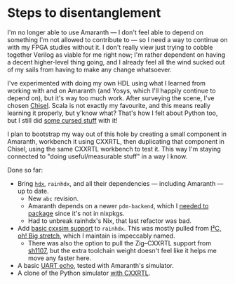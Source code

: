 # Steps to disentanglement

I'm no longer able to use Amaranth — I don't feel able to depend on something
I'm not allowed to contribute to — so I need a way to continue on with my FPGA
studies without it. I don't really view just trying to cobble together Verilog
as viable for me right now; I'm rather dependent on having a decent higher-level
thing going, and I already feel all the wind sucked out of my sails from having
to make any change whatsoever.

I've experimented with doing my own HDL using what I learned from working with
and on Amaranth (and Yosys, which I'll happily continue to depend on), but it's
way too much work. After surveying the scene, I've chosen [Chisel]. Scala is not
exactly my favourite, and this means really learning it properly, but y'know
what? That's how I felt about Python too, but I still did [some cursed stuff]
with it!

[Chisel]: https://www.chisel-lang.org/
[some cursed stuff]: https://github.com/amaranth-lang/amaranth/pull/830

I plan to bootstrap my way out of this hole by creating a small component in
Amaranth, workbench it using CXXRTL, then duplicating that component in Chisel,
using the same CXXRTL workbench to test it. This way I'm staying connected to
"doing useful/measurable stuff" in a way I know.

Done so far:

* Bring [`hdx`][hdx], `rainhdx`, and all their dependencies — including Amaranth
  — up to date.
  * New `abc` revision.
  * Amaranth depends on a newer `pdm-backend`, which I [needed to
    package][pdm-backend package] since it's not in nixpkgs.
  * Had to unbreak rainhdx's Nix, that last refactor was bad.
* Add [basic cxxsim support] to `rainhdx`. This was mostly pulled from [I²C, oh!
  Big stretch][i2c_obs], which I maintain is impeccably named.
  * There was also the option to pull the Zig–CXXRTL support from [sh1107], but
    the extra toolchain weight doesn't feel like it helps me move any faster
    here.
* A basic [UART echo], tested with Amaranth's simulator.
* A clone of the Python simulator [with CXXRTL].

[hdx]: https://hrzn.ee/kivikakk/hdx
[pdm-backend package]: https://hrzn.ee/kivikakk/hdx/commit/27c3609f5b90e97ed89ca11a7e5747d4b8d0d90b#diff-14a0b9fe455f18efa8eb5b66ab3f4818d6ef7c32
[basic cxxsim support]: https://hrzn.ee/kivikakk/hdx/commit/d52075e49ac05a7297b8ed8cd6cdd8a2808e72b0
[i2c_obs]: https://hrzn.ee/kivikakk/i2c_obs
[sh1107]: https://hrzn.ee/kivikakk/sh1107
[UART echo]: https://hrzn.ee/kivikakk/kalaturg/commit/cd7b97cfb697ac7def0d5d0689da9c03f403d3e0
[with CXXRTL]: https://hrzn.ee/kivikakk/kalaturg/commit/d4c853a680c494fe9acc36aa91b83a7cd2d4d026
